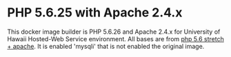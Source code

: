 # PHP 5.6.25 with Apache 2.4.x
This docker image builder is PHP 5.6.26 and Apache 2.4.x for University of Hawaii Hosted-Web Service environment.
All bases are from [php 5.6 stretch + apache](https://github.com/docker-library/php/tree/master/5.6/stretch/apache).
It is enabled 'mysqli' that is not enabled the original image.


